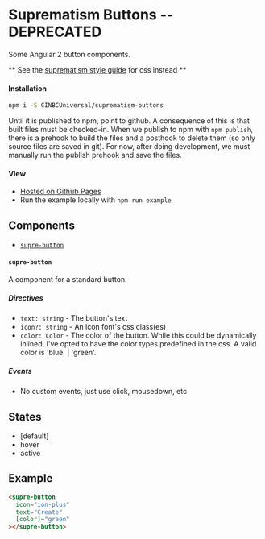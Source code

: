 # Suprematism Buttons -- DEPRECATED

Some Angular 2 button components.

** See the [suprematism style guide](https://cinbcuniversal.github.io/suprematism-style-guide) for css instead **


#### Installation
```bash
npm i -S CINBCUniversal/suprematism-buttons
```
Until it is published to npm, point to github. A consequence of this is that
built files must be checked-in. When we publish to npm with `npm publish`,
there is a prehook to build the files and a posthook to delete them
(so only source files are saved in git). For now, after doing development,
we must manually run the publish prehook and save the files.


#### View
- [Hosted on Github Pages](https://cinbcuniversal.github.io/suprematism-buttons/)
- Run the example locally with `npm run example`


## Components
- [`supre-button`](#supre-button)

#### <a id="supre-button"></a> `supre-button`
A component for a standard button.

##### Directives
- `text: string` - The button's text
- `icon?: string` - An icon font's css class(es)
- `color: Color` - The color of the button. While this could be dynamically inlined, I've opted to have the color types predefined in the css. A valid color is 'blue' | 'green'.

##### Events
- No custom events, just use click, mousedown, etc

## States
- [default]
- hover
- active


## Example
```html
<supre-button
  icon="ion-plus"
  text="Create"
  [color]="green"
></supre-button>
```
